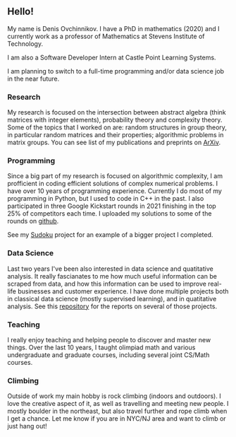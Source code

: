 ## Hello! 

My name is Denis Ovchinnikov. I have a PhD in mathematics (2020) and I currently work as a professor of Mathematics at Stevens Institute of Technology.

I am also a Software Developer Intern at Castle Point Learning Systems.

I am planning to switch to a full-time programming and/or data science job in the near future.

### Research
My research is focused on the intersection between abstract algebra (think matrices with integer elements), probability theory and complexity theory. Some of the topics that I worked on are: random structures in group theory, in particular random matrices and their properties; algorithmic problems in matrix groups. You can see list of my publications and preprints on [ArXiv](https://arxiv.org/search/math?searchtype=author&query=Ovchinnikov%2C+D).

### Programming
Since a big part of my research is focused on algorithmic complexity, I am profficient in coding efficient solutions of complex numerical problems. I have over 10 years of programming experience. Currently I do most of my programming in Python, but I used to code in C++ in the past. I also participated in three Google Kickstart rounds in 2021 finishing in the top 25% of competitors each time. I uploaded my solutions to some of the rounds on [github](https://github.com/DenisOvchinnikov93/Google-kickstart-2021-e-all-problems-python).

See my [Sudoku](https://github.com/DenisOvchinnikov93/Sudoku#readme) project for an example of a bigger project I completed. 

### Data Science
Last two years I've been also interested in data science and quatitative analysis. It really fascianates to me how much useful information can be scraped from data, and how this information can be used to improve real-life businesses and customer experience. I have done multiple projects both in classical data science (mostly supervised learning), and in quatitative analysis. See this [repository](https://github.com/DenisOvchinnikov93/Data-Science-ML-Projects#readme) for the reports on several of those projects.

### Teaching
I really enjoy teaching and helping people to discover and master new things. Over the last 10 years, I taught olimpiad math and various undergraduate and graduate courses, including several joint CS/Math courses.

### Climbing 

Outside of work my main hobby is rock climbing (indoors and outdoors). I love the creative aspect of it, as well as travelling and meeting new people. I mostly boulder in the northeast, but also travel further and rope climb when I get a chance. Let me know if you are in NYC/NJ area and want to climb or just hang out!
